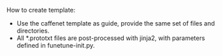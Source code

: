 How to create template:

- Use the caffenet template as guide, provide the same set of files and directories.
- All *.prototxt files are post-processed with jinja2, with parameters defined in funetune-init.py.
